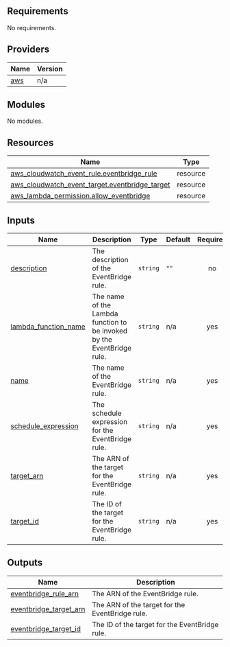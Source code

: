 <!-- BEGIN_TF_DOCS -->
## Requirements

No requirements.

## Providers

| Name | Version |
|------|---------|
| <a name="provider_aws"></a> [aws](#provider\_aws) | n/a |

## Modules

No modules.

## Resources

| Name | Type |
|------|------|
| [aws_cloudwatch_event_rule.eventbridge_rule](https://registry.terraform.io/providers/hashicorp/aws/latest/docs/resources/cloudwatch_event_rule) | resource |
| [aws_cloudwatch_event_target.eventbridge_target](https://registry.terraform.io/providers/hashicorp/aws/latest/docs/resources/cloudwatch_event_target) | resource |
| [aws_lambda_permission.allow_eventbridge](https://registry.terraform.io/providers/hashicorp/aws/latest/docs/resources/lambda_permission) | resource |

## Inputs

| Name | Description | Type | Default | Required |
|------|-------------|------|---------|:--------:|
| <a name="input_description"></a> [description](#input\_description) | The description of the EventBridge rule. | `string` | `""` | no |
| <a name="input_lambda_function_name"></a> [lambda\_function\_name](#input\_lambda\_function\_name) | The name of the Lambda function to be invoked by the EventBridge rule. | `string` | n/a | yes |
| <a name="input_name"></a> [name](#input\_name) | The name of the EventBridge rule. | `string` | n/a | yes |
| <a name="input_schedule_expression"></a> [schedule\_expression](#input\_schedule\_expression) | The schedule expression for the EventBridge rule. | `string` | n/a | yes |
| <a name="input_target_arn"></a> [target\_arn](#input\_target\_arn) | The ARN of the target for the EventBridge rule. | `string` | n/a | yes |
| <a name="input_target_id"></a> [target\_id](#input\_target\_id) | The ID of the target for the EventBridge rule. | `string` | n/a | yes |

## Outputs

| Name | Description |
|------|-------------|
| <a name="output_eventbridge_rule_arn"></a> [eventbridge\_rule\_arn](#output\_eventbridge\_rule\_arn) | The ARN of the EventBridge rule. |
| <a name="output_eventbridge_target_arn"></a> [eventbridge\_target\_arn](#output\_eventbridge\_target\_arn) | The ARN of the target for the EventBridge rule. |
| <a name="output_eventbridge_target_id"></a> [eventbridge\_target\_id](#output\_eventbridge\_target\_id) | The ID of the target for the EventBridge rule. |
<!-- END_TF_DOCS -->